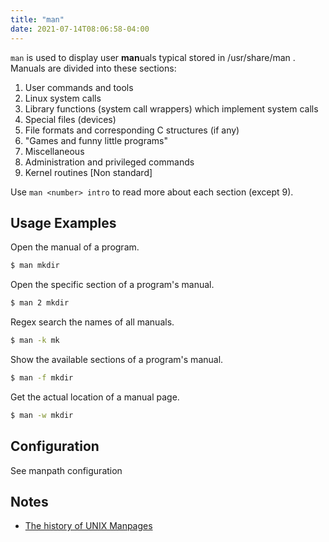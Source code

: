 ```yaml
---
title: "man"
date: 2021-07-14T08:06:58-04:00
---
```


`man` is used to display user **man**uals typical stored in /usr/share/man .
Manuals are divided into these sections:

1. User commands and tools
2. Linux system calls
3. Library functions (system call wrappers) which implement system calls
4. Special files (devices)
5. File formats and corresponding C structures (if any)
6. "Games and funny little programs"
7. Miscellaneous
8. Administration and privileged commands
9. Kernel routines [Non standard]

Use `man <number> intro` to read more about each section (except 9).

## Usage Examples

Open the manual of a program.

```bash
$ man mkdir
```

Open the specific section of a program's manual.

```bash
$ man 2 mkdir
```

Regex search the names of all manuals.

```bash
$ man -k mk
```

Show the available sections of a program's manual.

```bash
$ man -f mkdir
```

Get the actual location of a manual page.

```bash
$ man -w mkdir
```

## Configuration

See manpath configuration

## Notes

- [The history of UNIX Manpages](https://manpages.bsd.lv/history.html)
